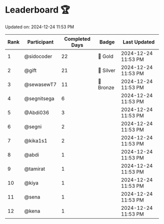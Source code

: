 # Leaderboard 🏆

Updated on: 2024-12-24 11:53 PM

| Rank | Participant       | Completed Days | Badge      | Last Updated         |
|------|-------------------|----------------|------------|----------------------|
| 1    | @sidocoder        | 22             | 🏅 Gold     | 2024-12-24 11:53 PM |
| 2    | @gift             | 21             | 🥈 Silver   | 2024-12-24 11:53 PM |
| 3    | @sewasewT7        | 11             | 🥉 Bronze   | 2024-12-24 11:53 PM |
| 4    | @segnitsega       | 6              |            | 2024-12-24 11:53 PM |
| 5    | @Abdi036          | 3              |            | 2024-12-24 11:53 PM |
| 6    | @segni            | 2              |            | 2024-12-24 11:53 PM |
| 7    | @kika1s1          | 2              |            | 2024-12-24 11:53 PM |
| 8    | @abdi             | 1              |            | 2024-12-24 11:53 PM |
| 9    | @tamirat          | 1              |            | 2024-12-24 11:53 PM |
| 10   | @kiya             | 1              |            | 2024-12-24 11:53 PM |
| 11   | @sena             | 1              |            | 2024-12-24 11:53 PM |
| 12   | @kena             | 1              |            | 2024-12-24 11:53 PM |

